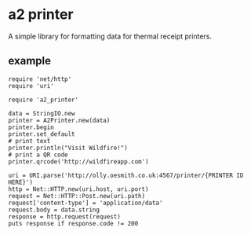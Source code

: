 # a2 printer

A simple library for formatting data for thermal receipt printers.

## example

    require 'net/http'
    require 'uri'

    require 'a2_printer'

    data = StringIO.new
    printer = A2Printer.new(data)
    printer.begin
    printer.set_default
    # print text
    printer.println("Visit Wildfire!")
    # print a QR code
    printer.qrcode('http://wildfireapp.com')

    uri = URI.parse('http://olly.oesmith.co.uk:4567/printer/{PRINTER ID HERE}')
    http = Net::HTTP.new(uri.host, uri.port)
    request = Net::HTTP::Post.new(uri.path)
    request['content-type'] = 'application/data'
    request.body = data.string
    response = http.request(request)
    puts response if response.code != 200


